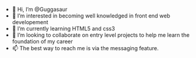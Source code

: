 - 👋 Hi, I’m @Guggasaur
- 👀 I’m interested in becoming well knowledged in front end web developement
- 🌱 I’m currently learning HTML5 and css3
- 💞️ I’m looking to collaborate on entry level projects to help me learn the foundation of my career
- 📫 The best way to reach me is via the messaging feature. 

<!---
Guggasaur/Guggasaur is a ✨ special ✨ repository because its `README.md` (this file) appears on your GitHub profile.
You can click the Preview link to take a look at your changes.
--->
